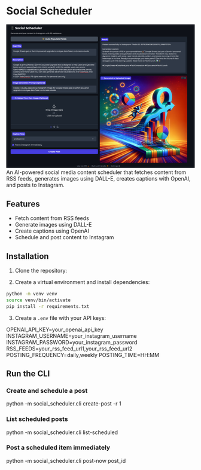 # Social Scheduler

![Social Scheduler](./screenshot.png)
An AI-powered social media content scheduler that fetches content from RSS feeds, generates images using DALL-E, creates captions with OpenAI, and posts to Instagram.

## Features

- Fetch content from RSS feeds
- Generate images using DALL-E
- Create captions using OpenAI
- Schedule and post content to Instagram

## Installation

1. Clone the repository:

2. Create a virtual environment and install dependencies:

```bash
python -m venv venv
source venv/bin/activate
pip install -r requirements.txt
```

3. Create a `.env` file with your API keys:

OPENAI_API_KEY=your_openai_api_key
INSTAGRAM_USERNAME=your_instagram_username
INSTAGRAM_PASSWORD=your_instagram_password
RSS_FEEDS=your_rss_feed_url1,your_rss_feed_url2
POSTING_FREQUENCY=daily,weekly
POSTING_TIME=HH:MM


## Run the CLI

### Create and schedule a post
python -m social_scheduler.cli create-post -r 1

### List scheduled posts
python -m social_scheduler.cli list-scheduled

### Post a scheduled item immediately
python -m social_scheduler.cli post-now post_id